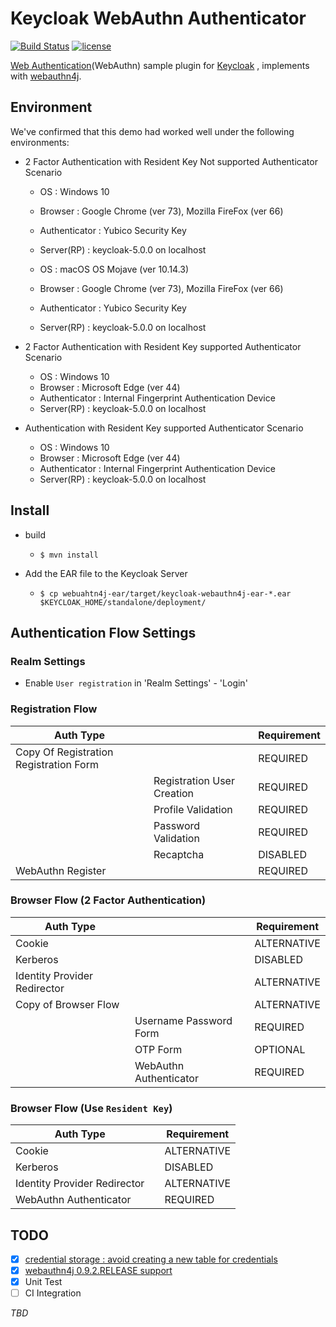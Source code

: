 # Keycloak WebAuthn Authenticator

[![Build Status](https://travis-ci.org/webauthn4j/keycloak-webauthn-authenticator.svg?branch=master)](https://travis-ci.org/webauthn4j/keycloak-webauthn-authenticator)
[![license](https://img.shields.io/github/license/webauthn4j/keycloak-webauthn-authenticator.svg)](https://github.com/webauthn4j/keycloak-webauthn-authenticator/blob/master/LICENSE)

[Web Authentication](https://www.w3.org/TR/webauthn/)(WebAuthn) sample plugin for [Keycloak](https://www.keycloak.org) , implements with [webauthn4j](https://github.com/webauthn4j/webauthn4j).

## Environment

We've confirmed that this demo had worked well under the following environments:

- 2 Factor Authentication with Resident Key Not supported Authenticator Scenario

  - OS : Windows 10
  - Browser : Google Chrome (ver 73), Mozilla FireFox (ver 66)
  - Authenticator : Yubico Security Key
  - Server(RP) : keycloak-5.0.0 on localhost

  - OS : macOS OS Mojave (ver 10.14.3)
  - Browser : Google Chrome (ver 73), Mozilla FireFox (ver 66)
  - Authenticator : Yubico Security Key
  - Server(RP) : keycloak-5.0.0 on localhost

- 2 Factor Authentication with Resident Key supported Authenticator Scenario

  - OS : Windows 10
  - Browser : Microsoft Edge (ver 44)
  - Authenticator : Internal Fingerprint Authentication Device
  - Server(RP) : keycloak-5.0.0 on localhost

- Authentication with Resident Key supported Authenticator Scenario

  - OS : Windows 10
  - Browser : Microsoft Edge (ver 44)
  - Authenticator : Internal Fingerprint Authentication Device
  - Server(RP) : keycloak-5.0.0 on localhost

## Install

- build

  - `$ mvn install`

- Add the EAR file to the Keycloak Server
  - `$ cp webuahtn4j-ear/target/keycloak-webauthn4j-ear-*.ear $KEYCLOAK_HOME/standalone/deployment/`

## Authentication Flow Settings

### Realm Settings

- Enable `User registration` in 'Realm Settings' - 'Login'

### Registration Flow

| Auth Type                              |                            | Requirement |
| -------------------------------------- | -------------------------- | ----------- |
| Copy Of Registration Registration Form |                            | REQUIRED    |
|                                        | Registration User Creation | REQUIRED    |
|                                        | Profile Validation         | REQUIRED    |
|                                        | Password Validation        | REQUIRED    |
|                                        | Recaptcha                  | DISABLED    |
| WebAuthn Register                      |                            | REQUIRED    |

### Browser Flow (2 Factor Authentication)

| Auth Type                    |                        | Requirement |
| ---------------------------- | ---------------------- | ----------- |
| Cookie                       |                        | ALTERNATIVE |
| Kerberos                     |                        | DISABLED    |
| Identity Provider Redirector |                        | ALTERNATIVE |
| Copy of Browser Flow         |                        | ALTERNATIVE |
|                              | Username Password Form | REQUIRED    |
|                              | OTP Form               | OPTIONAL    |
|                              | WebAuthn Authenticator | REQUIRED    |

### Browser Flow (Use `Resident Key`)

| Auth Type                    |     | Requirement |
| ---------------------------- | --- | ----------- |
| Cookie                       |     | ALTERNATIVE |
| Kerberos                     |     | DISABLED    |
| Identity Provider Redirector |     | ALTERNATIVE |
| WebAuthn Authenticator       |     | REQUIRED    |

## TODO

- [x] [credential storage : avoid creating a new table for credentials](https://github.com/webauthn4j/keycloak-webauthn-authenticator/issues/7)
- [x] [webauthn4j 0.9.2.RELEASE support](https://github.com/webauthn4j/keycloak-webauthn-authenticator/issues/8)
- [x] Unit Test
- [ ] CI Integration

_TBD_
